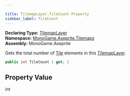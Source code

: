 ```yaml
---

title: TilemapLayer.TileCount Property
sidebar_label: TileCount
---
```

**Declaring Type:** [TilemapLayer](../)  
**Namespace:** [MonoGame.Aseprite.Tilemaps](../../)  
**Assembly:** MonoGame.Aseprite

Gets the total number of [Tile](../../Tile/) elements in this [TilemapLayer](../).

```csharp
public int TileCount { get; }
```

## Property Value

int


